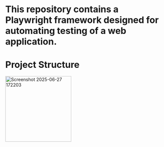 # This repository contains a Playwright framework designed for automating testing of a web application.

# Project Structure

<img width="207" alt="Screenshot 2025-06-27 172203" src="https://github.com/user-attachments/assets/d69b96cc-cf54-4517-b9b1-220ec72499ec" />
